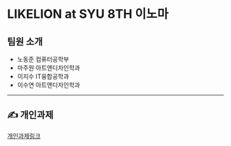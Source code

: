 # LIKELION at SYU 8TH 이노마

## 팀원 소개
* 노동준 컴퓨터공학부
* 마주원 아트앤디자인학과
* 이지수 IT융합공학과
* 이수연 아트앤디자인학과

---
## &#9997; 개인과제

[개인과제링크](./개인과제)